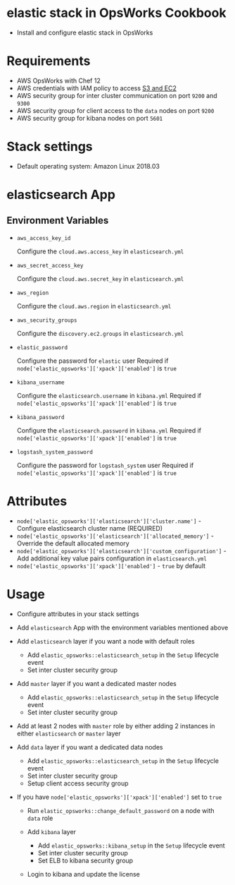 # elastic stack in OpsWorks Cookbook

- Install and configure elastic stack in OpsWorks

# Requirements

- AWS OpsWorks with Chef 12
- AWS credentials with IAM policy to access [S3 and EC2](elastic_aws_cloud_plugin_policy.json)
- AWS security group for inter cluster communication on port `9200` and `9300`
- AWS security group for client access to the `data` nodes on port `9200`
- AWS security group for kibana nodes on port `5601`

# Stack settings

- Default operating system: Amazon Linux 2018.03

# elasticsearch App

## Environment Variables

- `aws_access_key_id`

    Configure the `cloud.aws.access_key` in `elasticsearch.yml`

- `aws_secret_access_key`

    Configure the `cloud.aws.secret_key` in `elasticsearch.yml`

- `aws_region`

    Configure the `cloud.aws.region` in `elasticsearch.yml`

- `aws_security_groups` 
    
    Configure the `discovery.ec2.groups` in `elasticsearch.yml`

- `elastic_password`

    Configure the password for `elastic` user
    Required if `node['elastic_opsworks']['xpack']['enabled']` is `true`

- `kibana_username`

    Configure the `elasticsearch.username` in `kibana.yml`
    Required if `node['elastic_opsworks']['xpack']['enabled']` is `true`

- `kibana_password`

    Configure the `elasticsearch.password` in `kibana.yml`
    Required if `node['elastic_opsworks']['xpack']['enabled']` is `true`

- `logstash_system_password`

    Configure the password for `logstash_system` user
    Required if `node['elastic_opsworks']['xpack']['enabled']` is `true`

# Attributes

- `node['elastic_opsworks']['elasticsearch']['cluster.name']` - Configure elasticsearch cluster name (REQUIRED)
- `node['elastic_opsworks']['elasticsearch']['allocated_memory']` - Override the default allocated memory
- `node['elastic_opsworks']['elasticsearch']['custom_configuration']` - Add additional key value pairs configuration in `elasticsearch.yml`
- `node['elastic_opsworks']['xpack']['enabled']` - `true` by default

# Usage

- Configure attributes in your stack settings

- Add `elasticsearch` App with the environment variables mentioned above

- Add `elasticsearch` layer if you want a node with default roles

    - Add `elastic_opsworks::elasticsearch_setup` in the `Setup` lifecycle event
    - Set inter cluster security group

- Add `master` layer if you want a dedicated master nodes
    
    - Add `elastic_opsworks::elasticsearch_setup` in the `Setup` lifecycle event
    - Set inter cluster security group
    
- Add at least 2 nodes with `master` role by either adding 2 instances in either `elasticsearch` or `master` layer

- Add `data` layer if you want a dedicated data nodes

    - Add `elastic_opsworks::elasticsearch_setup` in the `Setup` lifecycle event
    - Set inter cluster security group
    - Setup client access security group

- If you have `node['elastic_opsworks']['xpack']['enabled']` set to `true`

    - Run `elastic_opsworks::change_default_password` on a node with `data` role

    - Add `kibana` layer
    
        - Add `elastic_opsworks::kibana_setup` in the `Setup` lifecycle event
        - Set inter cluster security group
        - Set ELB to kibana security group
    
    - Login to kibana and update the license
